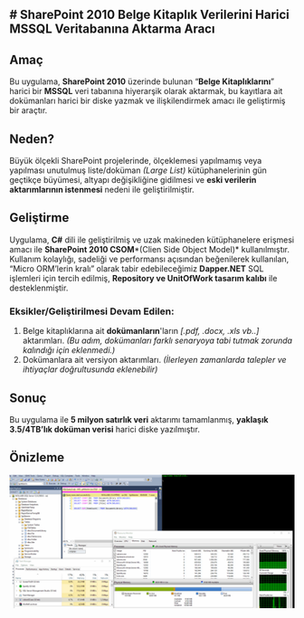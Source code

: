 ## # SharePoint 2010 Belge Kitaplık Verilerini Harici MSSQL Veritabanına Aktarma Aracı

## Amaç
Bu uygulama, **SharePoint 2010** üzerinde bulunan “**Belge Kitaplıklarını**” harici bir **MSSQL** veri tabanına hiyerarşik olarak aktarmak, bu kayıtlara ait dokümanları harici bir diske yazmak ve ilişkilendirmek amacı ile geliştirmiş bir araçtır.

## Neden?
Büyük ölçekli SharePoint projelerinde, ölçeklemesi yapılmamış veya yapılması unutulmuş liste/doküman *(Large List)* kütüphanelerinin gün geçtikçe büyümesi, altyapı değişikliğine gidilmesi ve **eski verilerin aktarımlarının istenmesi** nedeni ile geliştirilmiştir.

## Geliştirme
Uygulama, **C#** dili ile geliştirilmiş ve uzak makineden kütüphanelere erişmesi amacı ile **SharePoint 2010 CSOM***(Clien Side Object Model)* kullanılmıştır. Kullanım kolaylığı, sadeliği ve performansı açısından beğenilerek kullanılan, “Micro ORM’lerin kralı” olarak tabir edebileceğimiz **Dapper.NET** SQL işlemleri için tercih edilmiş, **Repository ve UnitOfWork tasarım kalıbı** ile desteklenmiştir.

### Eksikler/Geliştirilmesi Devam Edilen:
1. Belge kitaplıklarına ait **dokümanların**'ların *[.pdf, .docx, .xls vb..]* aktarımları. *(Bu adım, dokümanları farklı senaryoya tabi tutmak zorunda kalındığı için eklenmedi.)* 
2. Dokümanlara ait versiyon aktarımları. *(İlerleyen zamanlarda talepler ve ihtiyaçlar doğrultusunda eklenebilir)*

## Sonuç
Bu uygulama ile **5 milyon satırlık veri** aktarımı tamamlanmış, **yaklaşık 3.5/4TB’lık doküman verisi** harici diske yazılmıştır.

## Önizleme
![SharePoint 2010 Belge Kitaplık Verilerini Harici MSSQL Veritabanına Aktarma Aracı](https://raw.githubusercontent.com/tahaipek/SharePoint2010ExportToExternalDb/master/Preview.gif)

